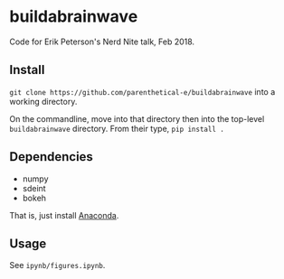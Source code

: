 # buildabrainwave

Code for Erik Peterson's Nerd Nite talk, Feb 2018.

## Install

`git clone https://github.com/parenthetical-e/buildabrainwave` into a working directory.

On the commandline, move into that directory then into the top-level `buildabrainwave` directory. From their type, `pip install .`


## Dependencies

- numpy
- sdeint
- bokeh

That is, just install [Anaconda](https://store.continuum.io/cshop/anaconda/).

## Usage

See `ipynb/figures.ipynb`.
